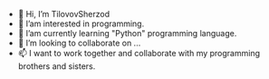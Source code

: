 - 👋 Hi, I’m TilovovSherzod
- 👀 I’am interested in programming.
- 🌱 I’am currently learning "Python" programming language.
- 💞️ I’m looking to collaborate on ...
- 📫 I want to work together and collaborate with my programming brothers and sisters.

<!---
TilovovSherzod/TilovovSherzod is a ✨ special ✨ repository because its `README.md` (this file) appears on your GitHub profile.
You can click the Preview link to take a look at your changes.
--->
